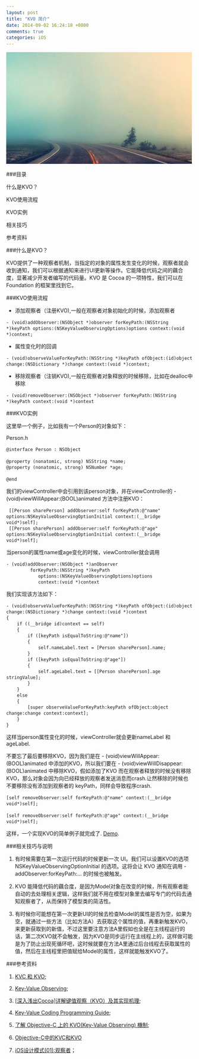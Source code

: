 ```yaml
---
layout: post
title: "KVO 简介"
date: 2014-09-02 16:24:18 +0800
comments: true
categories: iOS 
---
```

![](/images/201409021638.png)

###目录

什么是KVO？

KVO使用流程

KVO实例

相关技巧

参考资料

###什么是KVO？

KVO提供了一种观察者机制，当指定的对象的属性发生变化的时候，观察者就会收到通知，我们可以根据通知来进行UI更新等操作。它能降低代码之间的藕合度，显著减少开发者编写的代码量。KVO 是 Cocoa 的一项特性，我们可以在 Foundation 的框架里找到它。

###KVO使用流程

*  添加观察者（注册KVO),一般在观察者对象初始化的时候，添加观察者

```objc
- (void)addObserver:(NSObject *)observer forKeyPath:(NSString *)keyPath options:(NSKeyValueObservingOptions)options context:(void *)context;
```

* 属性变化时的回调

```objc
- (void)observeValueForKeyPath:(NSString *)keyPath ofObject:(id)object change:(NSDictionary *)change context:(void *)context;
```

* 移除观察者（注销KVO),一般在观察者对象释放的时候移除，比如在dealloc中移除

```objc
- (void)removeObserver:(NSObject *)observer forKeyPath:(NSString *)keyPath context:(void *)context
```


###KVO实例

这里举一个例子，比如我有一个Person的对象如下：

Person.h

```objc
@interface Person : NSObject

@property (nonatomic, strong) NSString *name;
@property (nonatomic, strong) NSNumber *age;

@end
```
我们的viewController中会引用到该person对象，并在viewController的 - (void)viewWillAppear:(BOOL)animated 方法中注册KVO：

```objc
 [[Person sharePerson] addObserver:self forKeyPath:@"name" options:NSKeyValueObservingOptionInitial context:(__bridge void*)self];
 [[Person sharePerson] addObserver:self forKeyPath:@"age" options:NSKeyValueObservingOptionInitial context:(__bridge void*)self];
```
当person的属性name或age变化的时候，viewController就会调用

```objc
- (void)addObserver:(NSObject *)anObserver
         forKeyPath:(NSString *)keyPath
            options:(NSKeyValueObservingOptions)options
            context:(void *)context
```

我们实现该方法如下：

```objc
- (void)observeValueForKeyPath:(NSString *)keyPath ofObject:(id)object change:(NSDictionary *)change context:(void *)context
{
    if ((__bridge id)context == self)
    {
        if ([keyPath isEqualToString:@"name"])
        {
            self.nameLabel.text = [Person sharePerson].name;
        }
        if ([keyPath isEqualToString:@"age"])
        {
            self.ageLabel.text = [[Person sharePerson].age stringValue];
        }
    }
    else
    {
        [super observeValueForKeyPath:keyPath ofObject:object change:change context:context];
    }
}
```

这样当person属性变化的时候，viewController就会更新nameLabel 和 ageLabel.

不要忘了最后要移除KVO，因为我们是在 - (void)viewWillAppear:(BOOL)animated 中添加的KVO，所以我们要在 - (void)viewWillDisappear:(BOOL)animated 中移除KVO，假如添加了KVO 而在观察者释放的时候没有移除KVO，那么对象会因为向已经释放的观察者发送消息而crash.让然移除的时候也不要移除没有添加到观察者的 keyPath，同样会导致程序crash.

```objc
[self removeObserver:self forKeyPath:@"name" context:(__bridge void*)self];

[self removeObserver:self forKeyPath:@"age" context:(__bridge void*)self];
```

这样，一个实现KVO的简单例子就完成了.  [Demo](https://github.com/alex1212112/KVODemo).

###相关技巧与说明

1. 有时候需要在第一次运行代码的时候更新一次 UI。我们可以设置KVO的选项   NSKeyValueObservingOptionInitial 的选项。这将会让 KVO 通知在调用 -addObserver:forKeyPath:... 的时候也被触发。

2. KVO 能降低代码的藕合度，是因为Model对象在改变的时候，所有观察者能自动的去处理相关逻辑，这样我们就不用在模型对象里去编写专门的代码去通知观察者了，从而保持了模型类的简洁性。

3. 有时候你可能想在第一次更新UI的时候去检查Model的属性是否为空，如果为空，就通过一些方法（比如方法A）去获取这个属性的值，再重新触发KVO，来更新获取到的新值，不过这里要注意方法A里假如也全是在主线程运行的话，第二次KVO就不会触发，因为KVO是同步运行在主线程上的，这样做可能是为了防止出现死循环吧，这时候就要在方法A里通过后台线程去获取属性的值，然后在主线程里把值赋给Model的属性，这样就能触发KVO了。



###参考资料

1. [KVC 和 KVO](http://objccn.io/issue-7-3/);

2. [Key-Value Observing](http://nshipster.com/key-value-observing/);

3. [[深入浅出Cocoa]详解键值观察（KVO）及其实现机理](http://blog.csdn.net/kesalin/article/details/8194240);

4. [Key-Value Coding Programming Guide](https://developer.apple.com/library/ios/documentation/cocoa/conceptual/KeyValueCoding/Articles/KeyValueCoding.html#//apple_ref/doc/uid/10000107-SW1);

5. [了解 Objective-C 上的 KVO(Key-Value Observing) 機制](http://blog.riaproject.com/objective-c/2147/%E4%BA%86%E8%A7%A3-objective-c-%E4%B8%8A%E7%9A%84-kvokey-value-observing-%E6%A9%9F%E5%88%B6.html);

6. [Objective-C中的KVC和KVO](http://yulingtianxia.com/blog/2014/05/12/objective-czhong-de-kvche-kvo/)
7. [iOS设计模式(01):观察者](http://beyondvincent.com/blog/2013/05/05/18/)；
